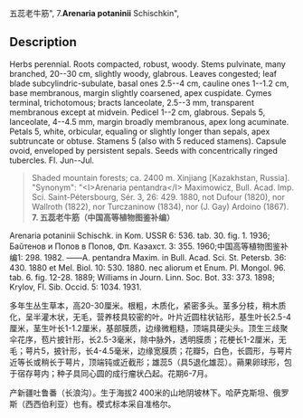 五蕊老牛筋",
7.**Arenaria potaninii** Schischkin",

## Description
Herbs perennial. Roots compacted, robust, woody. Stems pulvinate, many branched, 20--30 cm, slightly woody, glabrous. Leaves congested; leaf blade subcylindric-subulate, basal ones 2.5--4 cm, cauline ones 1--1.2 cm, base membranous, margin slightly coarsened, apex cuspidate. Cymes terminal, trichotomous; bracts lanceolate, 2.5--3 mm, transparent membranous except at midvein. Pedicel 1--2 cm, glabrous. Sepals 5, lanceolate, 4--4.5 mm, margin broadly membranous, apex long acuminate. Petals 5, white, orbicular, equaling or slightly longer than sepals, apex subtruncate or obtuse. Stamens 5 (also with 5 reduced stamens). Capsule ovoid, enveloped by persistent sepals. Seeds with concentrically ringed tubercles. Fl. Jun--Jul.

> Shaded mountain forests; ca. 2400 m. Xinjiang [Kazakhstan, Russia].
  "Synonym": "&lt;I&gt;Arenaria pentandra&lt;/I&gt; Maximowicz, Bull. Acad. Imp. Sci. Saint-Pétersbourg, Sér. 3, 26: 429. 1880, not Dufour (1820), nor Wallroth (1822), nor Turczaninow (1834), nor (J. Gay) Ardoino (1867).
**7. 五蕊老牛筋（中国高等植物图鉴补编）**

Arenaria potaninii Schischk. in Kom. USSR 6: 536. tab. 30. fig. 1. 1936; Баǔтенов и Попов в Попов, Φπ. Каэахст. 3: 355. 1960;中国高等植物图鉴补编1: 298. 1982. ——A. pentandra Maxim. in Bull. Acad. Sci. St. Petersb. 36: 430. 1880 et Mel. Biol. 10: 530. 1880. nec aliorum et Enum. Pl. Mongol. 96. tab. 6. fig. 12-28. 1889; Williams in Journ. Linn. Soc. Bot. 33: 373. 1898; Krylov, Fl. Sib. Occid. 5: 1034. 1931.

多年生丛生草本，高20-30厘米。根粗，木质化，紧密多头。茎多分枝，稍木质化，呈半灌木状，无毛，营养枝具较密的叶。叶片近圆柱状钻形，基生叶长2.5-4厘米，茎生叶长1-1.2厘米，基部膜质，边缘微粗糙，顶端具硬尖头。顶生三歧聚伞花序，苞片披针形，长2.5-3毫米，除中脉外，透明膜质；花梗长1-2厘米，无毛；萼片5，披针形，长4-4.5毫米，边缘宽膜质；花瓣5，白色，长圆形，与萼片近等长或稍长于萼片，顶端钝或近截形；雄蕊5（具5退化雄蕊）。蒴果卵球形，包于宿存萼内；种子具同心圆的成行瘤状凸起。花期6-7月。

产新疆吐鲁番（长浪沟）。生于海拔2 400米的山地阴坡林下。哈萨克斯坦、俄罗斯（西西伯利亚）也有。模式标本采自准格尔。
